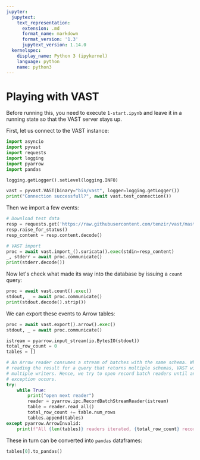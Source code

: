 ```yaml
---
jupyter:
  jupytext:
    text_representation:
      extension: .md
      format_name: markdown
      format_version: '1.3'
      jupytext_version: 1.14.0
  kernelspec:
    display_name: Python 3 (ipykernel)
    language: python
    name: python3
---
```


# Playing with VAST

Before running this, you need to execute `1-start.ipynb` and leave it in a running
state so that the VAST server stays up.

First, let us connect to the VAST instance:

```python
import asyncio
import pyvast
import requests
import logging
import pyarrow
import pandas

logging.getLogger().setLevel(logging.INFO)

vast = pyvast.VAST(binary="bin/vast", logger=logging.getLogger())
print("Connection successfull?", await vast.test_connection())
```

Then we import a few events:

```python
# Download test data
resp = requests.get('https://raw.githubusercontent.com/tenzir/vast/master/vast/integration/data/suricata/eve.json')
resp.raise_for_status()
resp_content = resp.content.decode()

# VAST import
proc = await vast.import_().suricata().exec(stdin=resp_content)
_, stderr = await proc.communicate()
print(stderr.decode())
```

Now let's check what made its way into the database by issuing a `count` query:

```python
proc = await vast.count().exec()
stdout, _ = await proc.communicate()
print(stdout.decode().strip())
```

We can export these events to Arrow tables:

```python
proc = await vast.export().arrow().exec()
stdout, _ = await proc.communicate()

istream = pyarrow.input_stream(io.BytesIO(stdout))
total_row_count = 0
tables = []

# An Arrow reader consumes a stream of batches with the same schema. When
# reading the result for a query that returns multiple schemas, VAST will use
# multiple writers. Hence, we try to open record batch readers until an
# exception occurs.
try:
    while True:
        print("open next reader")
        reader = pyarrow.ipc.RecordBatchStreamReader(istream)
        table = reader.read_all()
        total_row_count += table.num_rows
        tables.append(tables)
except pyarrow.ArrowInvalid:
    print(f"All {len(tables)} readers iterated, {total_row_count} records read")
```

These in turn can be converted into `pandas` dataframes:

```python
tables[0].to_pandas()
```
